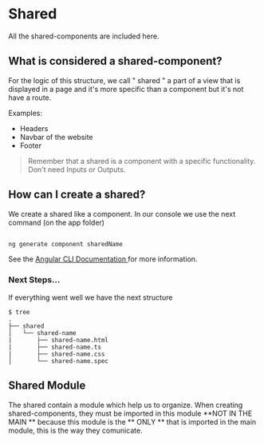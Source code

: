 
#   Shared

  

All the shared-components are included here.

  

## What is considered a shared-component?

  

For the logic of this structure, we call " shared " a part of a view that is displayed in a page and it's more specific than a component but it's not have a route.

Examples:

* Headers
* Navbar of the website
* Footer

> Remember that a shared is a component with a specific functionality. Don't need Inputs or Outputs.

## How can I create a shared?

We create a shared like a component.
In our console we use the next command (on the app folder)


```bash

ng generate component sharedName

```

  
See the [Angular CLI Documentation ](https://angular.io/cli/generate) for more information.

  

### Next Steps...

  

If everything went well we have the next structure
```
$ tree
.
├── shared
│   └── shared-name
|		├── shared-name.html
|		├── shared-name.ts
|		├── shared-name.css
│   	└── shared-name.spec
```


## Shared Module

The shared contain a module which help us to organize.
When creating shared-components, they must be imported in this module **NOT IN THE MAIN ** because this module is the ** ONLY ** that is imported in the main module, this is the way they comunicate.
